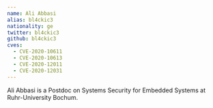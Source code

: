 ```yaml
---
name: Ali Abbasi
alias: bl4ckic3
nationality: ge
twitter: bl4ckic3
github: bl4ckic3
cves:
  - CVE-2020-10611
  - CVE-2020-10613
  - CVE-2020-12011
  - CVE-2020-12031
---
```

Ali Abbasi is a Postdoc on Systems Security for Embedded Systems at Ruhr-University Bochum.